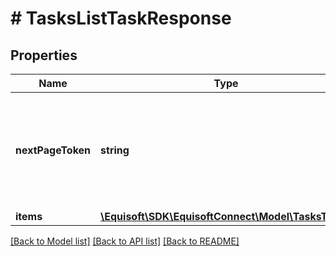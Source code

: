 # # TasksListTaskResponse

## Properties

Name | Type | Description | Notes
------------ | ------------- | ------------- | -------------
**nextPageToken** | **string** | Opaque token used to get the next page of the result. Omitted if no more results. | [optional]
**items** | [**\Equisoft\SDK\EquisoftConnect\Model\TasksTask[]**](TasksTask.md) |  |

[[Back to Model list]](../../README.md#models) [[Back to API list]](../../README.md#endpoints) [[Back to README]](../../README.md)
